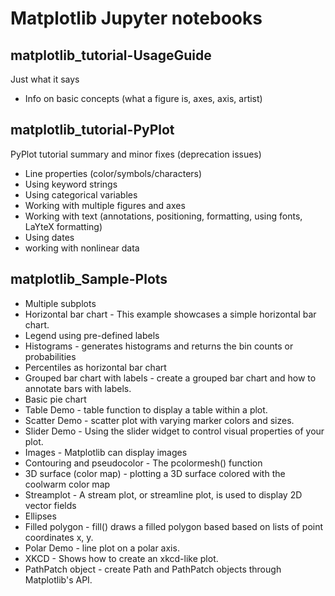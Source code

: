 # Matplotlib Jupyter notebooks

## matplotlib_tutorial-UsageGuide
Just what it says
- Info on basic concepts (what a figure is, axes, axis, artist)

## matplotlib_tutorial-PyPlot 
PyPlot tutorial summary and minor fixes (deprecation issues)
- Line properties (color/symbols/characters)
- Using keyword strings
- Using categorical variables
- Working with multiple figures and axes
- Working with text (annotations, positioning, formatting, using fonts, LaYteX formatting)
- Using dates
- working with nonlinear data

## matplotlib_Sample-Plots
- Multiple subplots
- Horizontal bar chart - This example showcases a simple horizontal bar chart.
- Legend using pre-defined labels
- Histograms - generates histograms and returns the bin counts or probabilities
- Percentiles as horizontal bar chart
- Grouped bar chart with labels - create a grouped bar chart and how to annotate bars with labels.
- Basic pie chart
- Table Demo - table function to display a table within a plot.
- Scatter Demo - scatter plot with varying marker colors and sizes.
- Slider Demo - Using the slider widget to control visual properties of your plot.
- Images - Matplotlib can display images 
- Contouring and pseudocolor - The pcolormesh() function
- 3D surface (color map) - plotting a 3D surface colored with the coolwarm color map
- Streamplot - A stream plot, or streamline plot, is used to display 2D vector fields
- Ellipses
- Filled polygon - fill() draws a filled polygon based based on lists of point coordinates x, y.
- Polar Demo - line plot on a polar axis.
- XKCD - Shows how to create an xkcd-like plot.
- PathPatch object - create Path and PathPatch objects through Matplotlib's API.

